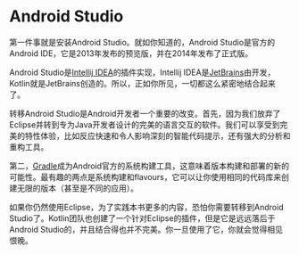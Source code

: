 # Android Studio

第一件事就是安装Android Studio。就如你知道的，Android Studio是官方的Android IDE，它是2013年发布的预览版，并在2014年发布了正式版。

Android Studio是[Intellij IDEA]的插件实现，Intellij IDEA是[JetBrains]由开发，Kotlin就是JetBrains创造的。所以，正如你所见，一切都这么紧密地结合起来了。

转移Android Studio是Android开发者一个重要的改变。首先，因为我们放弃了Eclipse并转到专为Java开发者设计的完美的语言交互的软件。我们可以享受到完美的特性体验，比如反应快速和令人影响深刻的智能代码提示，还有强大的分析和重构工具。

第二，[Gradle]成为Android官方的系统构建工具，这意味着版本构建和部署的新的可能性。最有趣的两点是系统构建和flavours，它可以让你使用相同的代码库来创建无限的版本（甚至是不同的应用）。

如果你仍然使用Eclipse，为了实践本书更多的内容，恐怕你需要转移到Android Studio了。Kotlin团队也创建了一个针对Eclipse的插件，但是它是远远落后于Android Studio的，并且结合得也并不完美。你一旦使用了它，你就会觉得相见恨晚。


[JetBrains]: https://www.jetbrains.com/
[Intellij IDEA]: https://www.jetbrains.com/idea
[Gradle]: https://gradle.org/